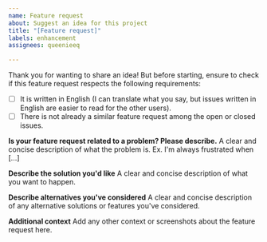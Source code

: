 ```yaml
---
name: Feature request
about: Suggest an idea for this project
title: "[Feature request]"
labels: enhancement
assignees: queenieeq

---
```


Thank you for wanting to share an idea! But before starting, ensure to check if this feature request respects the following requirements:
- [ ] It is written in English (I can translate what you say, but issues written in English are easier to read for the other users).
- [ ] There is not already a similar feature request among the open or closed issues.

**Is your feature request related to a problem? Please describe.**
A clear and concise description of what the problem is. Ex. I'm always frustrated when [...]

**Describe the solution you'd like**
A clear and concise description of what you want to happen.

**Describe alternatives you've considered**
A clear and concise description of any alternative solutions or features you've considered.

**Additional context**
Add any other context or screenshots about the feature request here.
